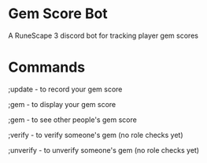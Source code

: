 # Gem Score Bot

A RuneScape 3 discord bot for tracking player gem scores

# Commands

;update <link> - to record your gem score

;gem - to display your gem score

;gem <user> - to see other people's gem score

;verify - to verify someone's gem (no role checks yet)

;unverify - to unverify someone's gem (no role checks yet)
